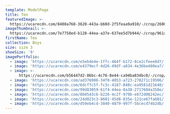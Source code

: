 ```yaml
---
template: ModelPage
title: Teo
featuredImage: >-
  https://ucarecdn.com/8408a768-3620-443a-b60d-2f5feaa9a910/-/crop/2600x1842/11,392/-/preview/
imageThumbnail: >-
  https://ucarecdn.com/7e7758ed-b128-44ea-a37e-637ee5d7b944/-/crop/961x1324/412,231/-/preview/
firstName: Teo
collection: Boys
size: size 3
shoeSize: '9'
imagePortfolio:
  - image: 'https://ucarecdn.com/e5ebde4e-1ffc-464f-b172-8ce2cfeee8d7/'
  - image: 'https://ucarecdn.com/e4379ecf-4d26-49df-a034-4e36be480ea7/'
  - image: >-
      https://ucarecdn.com/b56447d2-86bc-4c76-8e44-ca94ba834bc0/-/crop/1445x2375/0,0/-/preview/
  - image: 'https://ucarecdn.com/ad376906-34f0-4053-a723-278271c19506/'
  - image: 'https://ucarecdn.com/6dcffc5f-fc3c-4187-840c-ea9581d21640/'
  - image: 'https://ucarecdn.com/99d83059-61f4-44ea-8a38-2717604a350e/'
  - image: 'https://ucarecdn.com/804543c6-b226-4c2f-979b-e872d08242ec/'
  - image: 'https://ucarecdn.com/24d023c3-8601-45d8-835e-121ce67fa601/'
  - image: 'https://ucarecdn.com/d59eb4cd-3840-4879-997f-5bcecd74b2db/'
---
```


